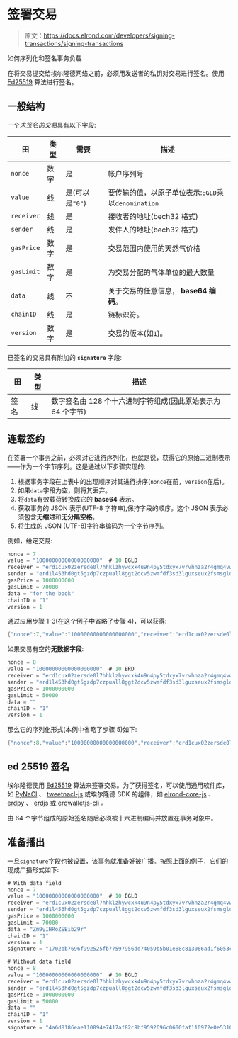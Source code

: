 # 签署交易

> 原文：<https://docs.elrond.com/developers/signing-transactions/signing-transactions>

 如何序列化和签名事务负载

在将交易提交给埃尔隆德网络之前，必须用发送者的私钥对交易进行签名。使用 [Ed25519](https://ed25519.cr.yp.to/) 算法进行签名。

## **一般结构**

一个*未签名的交易*具有以下字段:

| 田 | 类型 | 需要 | 描述 |
| --- | --- | --- | --- |
| `nonce` | 数字 | 是 | 帐户序列号 |
| `value` | 线 | 是(可以是`"0"`) | 要传输的值，以原子单位表示:`EGLD`乘以`denomination` |
| `receiver` | 线 | 是 | 接收者的地址(bech32 格式) |
| `sender` | 线 | 是 | 发件人的地址(bech32 格式) |
| `gasPrice` | 数字 | 是 | 交易范围内使用的天然气价格 |
| `gasLimit` | 数字 | 是 | 为交易分配的气体单位的最大数量 |
| `data` | 线 | 不 | 关于交易的任意信息， **base64 编码**。 |
| `chainID` | 线 | 是 | 链标识符。 |
| `version` | 数字 | 是 | 交易的版本(如`1`)。 |

已签名的交易具有附加的 **`signature`** 字段:

| 田 | 类型 | 描述 |
| --- | --- | --- |
| 签名 | 线 | 数字签名由 128 个十六进制字符组成(因此原始表示为 64 个字节) |

## **连载签约**

在签署一个事务之前，必须对它进行序列化，也就是说，获得它的原始二进制表示——作为一个字节序列。这是通过以下步骤实现的:

1.  根据事务字段在上表中的出现顺序对其进行排序(`nonce`在前，`version`在后)。
2.  如果`data`字段为空，则将其丢弃。
3.  将`data`有效载荷转换成它的 **base64** 表示。
4.  获取事务的 JSON 表示(UTF-8 字符串),保持字段的顺序。这个 JSON 表示必须包含**无缩进**和**无分隔空格**。
5.  将生成的 JSON (UTF-8)字符串编码为一个字节序列。

例如，给定交易:

```rust
nonce = 7
value = "10000000000000000000"  # 10 EGLD
receiver = "erd1cux02zersde0l7hhklzhywcxk4u9n4py5tdxyx7vrvhnza2r4gmq4vw35r"
sender = "erd1l453hd0gt5gzdp7czpuall8ggt2dcv5zwmfdf3sd3lguxseux2fsmsgldz"
gasPrice = 1000000000
gasLimit = 70000
data = "for the book"
chainID = "1"
version = 1 
```

通过应用步骤 1-3(在这个例子中省略了步骤 4)，可以获得:

```rust
{"nonce":7,"value":"10000000000000000000","receiver":"erd1cux02zersde0l7hhklzhywcxk4u9n4py5tdxyx7vrvhnza2r4gmq4vw35r","sender":"erd1l453hd0gt5gzdp7czpuall8ggt2dcv5zwmfdf3sd3lguxseux2fsmsgldz","gasPrice":1000000000,"gasLimit":70000,"data":"Zm9yIHRoZSBib29r","chainID":"1","version":1} 
```

如果交易有空的**无数据字段**:

```rust
nonce = 8
value = "10000000000000000000"  # 10 ERD
receiver = "erd1cux02zersde0l7hhklzhywcxk4u9n4py5tdxyx7vrvhnza2r4gmq4vw35r"
sender = "erd1l453hd0gt5gzdp7czpuall8ggt2dcv5zwmfdf3sd3lguxseux2fsmsgldz"
gasPrice = 1000000000
gasLimit = 50000
data = ""
chainID = "1"
version = 1 
```

那么它的序列化形式(本例中省略了步骤 5)如下:

```rust
{"nonce":8,"value":"10000000000000000000","receiver":"erd1cux02zersde0l7hhklzhywcxk4u9n4py5tdxyx7vrvhnza2r4gmq4vw35r","sender":"erd1l453hd0gt5gzdp7czpuall8ggt2dcv5zwmfdf3sd3lguxseux2fsmsgldz","gasPrice":1000000000,"gasLimit":50000,"chainID":"1","version":1} 
```

## **ed 25519 签名**

埃尔隆德使用 [Ed25519](https://ed25519.cr.yp.to/) 算法来签署交易。为了获得签名，可以使用通用软件库，如 [PyNaCl](https://pynacl.readthedocs.io/en/stable/signing/) 、 [tweetnacl-js](https://github.com/dchest/tweetnacl-js#signatures) 或埃尔隆德 SDK 的组件，如 [elrond-core-js](https://www.npmjs.com/package/@elrondnetwork/elrond-core-js) 、 [erdpy](https://github.com/ElrondNetwork/elrond-sdk) 、 [erdjs](https://github.com/ElrondNetwork/elrond-sdk) 或 [erdwalletjs-cli](https://github.com/ElrondNetwork/elrond-sdk) 。

由 64 个字节组成的原始签名随后必须被十六进制编码并放置在事务对象中。

## **准备播出**

一旦`signature`字段也被设置，该事务就准备好被广播。按照上面的例子，它们的现成广播形式如下:

```rust
# With data field
nonce = 7
value = "10000000000000000000"  # 10 EGLD
receiver = "erd1cux02zersde0l7hhklzhywcxk4u9n4py5tdxyx7vrvhnza2r4gmq4vw35r"
sender = "erd1l453hd0gt5gzdp7czpuall8ggt2dcv5zwmfdf3sd3lguxseux2fsmsgldz"
gasPrice = 1000000000
gasLimit = 70000
data = "Zm9yIHRoZSBib29r"
chainID = "1"
version = 1
signature = "1702bb7696f992525fb77597956dd74059b5b01e88c813066ad1f6053c6afca97d6eaf7039b2a21cccc7d73b3e5959be4f4c16f862438c7d61a30c91e3d16c01" 
```

```rust
# Without data field
nonce = 8
value = "10000000000000000000"  # 10 EGLD
receiver = "erd1cux02zersde0l7hhklzhywcxk4u9n4py5tdxyx7vrvhnza2r4gmq4vw35r"
sender = "erd1l453hd0gt5gzdp7czpuall8ggt2dcv5zwmfdf3sd3lguxseux2fsmsgldz"
gasPrice = 1000000000
gasLimit = 50000
data = ""
chainID = "1"
version = 1
signature = "4a6d8186eae110894e7417af82c9bf9592696c0600faf110972e0e5310d8485efc656b867a2336acec2b4c1e5f76c9cc70ba1803c6a46455ed7f1e2989a90105" 
```